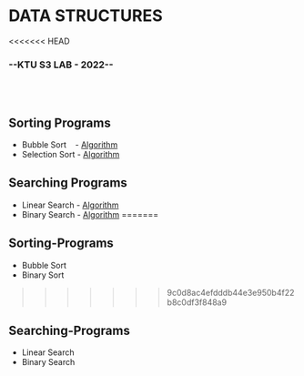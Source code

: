 # DATA STRUCTURES

<<<<<<< HEAD
### --KTU S3 LAB - 2022--
<BR><BR>

## Sorting Programs

* Bubble Sort    &nbsp;&nbsp; - [Algorithm](Algorithms/bubbleSort.md
)
* Selection Sort - [Algorithm](Algorithms/selectionSort.md)

## Searching Programs

* Linear Search - [Algorithm](Algorithms/linearSearch.md)
* Binary Search - [Algorithm](Algorithms/binarySearch.md)
=======
## Sorting-Programs

* Bubble Sort 
* Binary Sort
>>>>>>> 9c0d8ac4efdddb44e3e950b4f22b8c0df3f848a9

## Searching-Programs

* Linear Search
* Binary Search 
